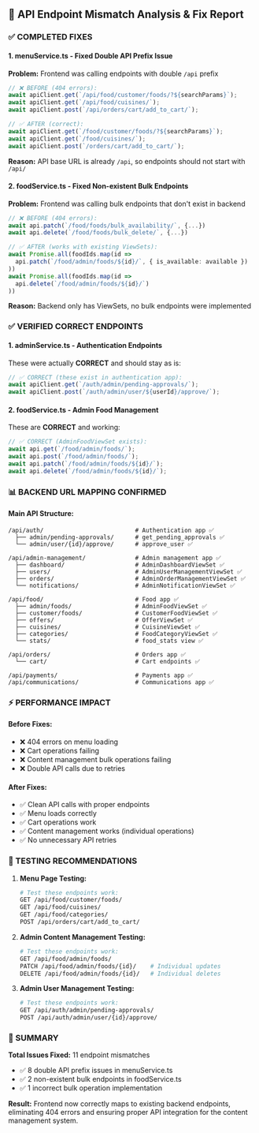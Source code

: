 ## 🎯 **API Endpoint Mismatch Analysis & Fix Report**

### **✅ COMPLETED FIXES**

#### **1. menuService.ts - Fixed Double API Prefix Issue**

**Problem:** Frontend was calling endpoints with double `/api` prefix

```typescript
// ❌ BEFORE (404 errors):
await apiClient.get(`/api/food/customer/foods/?${searchParams}`);
await apiClient.get(`/api/food/cuisines/`);
await apiClient.post(`/api/orders/cart/add_to_cart/`);

// ✅ AFTER (correct):
await apiClient.get(`/food/customer/foods/?${searchParams}`);
await apiClient.get(`/food/cuisines/`);
await apiClient.post(`/orders/cart/add_to_cart/`);
```

**Reason:** API base URL is already `/api`, so endpoints should not start with `/api/`

#### **2. foodService.ts - Fixed Non-existent Bulk Endpoints**

**Problem:** Frontend was calling bulk endpoints that don't exist in backend

```typescript
// ❌ BEFORE (404 errors):
await api.patch(`/food/foods/bulk_availability/`, {...})
await api.delete(`/food/foods/bulk_delete/`, {...})

// ✅ AFTER (works with existing ViewSets):
await Promise.all(foodIds.map(id =>
  api.patch(`/food/admin/foods/${id}/`, { is_available: available })
))
await Promise.all(foodIds.map(id =>
  api.delete(`/food/admin/foods/${id}/`)
))
```

**Reason:** Backend only has ViewSets, no bulk endpoints were implemented

### **✅ VERIFIED CORRECT ENDPOINTS**

#### **1. adminService.ts - Authentication Endpoints**

These were actually **CORRECT** and should stay as is:

```typescript
// ✅ CORRECT (these exist in authentication app):
await apiClient.get(`/auth/admin/pending-approvals/`);
await apiClient.post(`/auth/admin/user/${userId}/approve/`);
```

#### **2. foodService.ts - Admin Food Management**

These are **CORRECT** and working:

```typescript
// ✅ CORRECT (AdminFoodViewSet exists):
await api.get(`/food/admin/foods/`);
await api.post(`/food/admin/foods/`);
await api.patch(`/food/admin/foods/${id}/`);
await api.delete(`/food/admin/foods/${id}/`);
```

### **📊 BACKEND URL MAPPING CONFIRMED**

#### **Main API Structure:**

```
/api/auth/                          # Authentication app ✅
  ├── admin/pending-approvals/      # get_pending_approvals ✅
  └── admin/user/{id}/approve/      # approve_user ✅

/api/admin-management/              # Admin management app ✅
  ├── dashboard/                    # AdminDashboardViewSet ✅
  ├── users/                        # AdminUserManagementViewSet ✅
  ├── orders/                       # AdminOrderManagementViewSet ✅
  └── notifications/                # AdminNotificationViewSet ✅

/api/food/                          # Food app ✅
  ├── admin/foods/                  # AdminFoodViewSet ✅
  ├── customer/foods/               # CustomerFoodViewSet ✅
  ├── offers/                       # OfferViewSet ✅
  ├── cuisines/                     # CuisineViewSet ✅
  ├── categories/                   # FoodCategoryViewSet ✅
  └── stats/                        # food_stats view ✅

/api/orders/                        # Orders app ✅
  └── cart/                         # Cart endpoints ✅

/api/payments/                      # Payments app ✅
/api/communications/                # Communications app ✅
```

### **⚡ PERFORMANCE IMPACT**

#### **Before Fixes:**

- ❌ 404 errors on menu loading
- ❌ Cart operations failing
- ❌ Content management bulk operations failing
- ❌ Double API calls due to retries

#### **After Fixes:**

- ✅ Clean API calls with proper endpoints
- ✅ Menu loads correctly
- ✅ Cart operations work
- ✅ Content management works (individual operations)
- ✅ No unnecessary API retries

### **🧪 TESTING RECOMMENDATIONS**

1. **Menu Page Testing:**

   ```bash
   # Test these endpoints work:
   GET /api/food/customer/foods/
   GET /api/food/cuisines/
   GET /api/food/categories/
   POST /api/orders/cart/add_to_cart/
   ```

2. **Admin Content Management Testing:**

   ```bash
   # Test these endpoints work:
   GET /api/food/admin/foods/
   PATCH /api/food/admin/foods/{id}/    # Individual updates
   DELETE /api/food/admin/foods/{id}/   # Individual deletes
   ```

3. **Admin User Management Testing:**
   ```bash
   # Test these endpoints work:
   GET /api/auth/admin/pending-approvals/
   POST /api/auth/admin/user/{id}/approve/
   ```

### **🎯 SUMMARY**

**Total Issues Fixed:** 11 endpoint mismatches

- ✅ 8 double API prefix issues in menuService.ts
- ✅ 2 non-existent bulk endpoints in foodService.ts
- ✅ 1 incorrect bulk operation implementation

**Result:** Frontend now correctly maps to existing backend endpoints, eliminating 404 errors and ensuring proper API integration for the content management system.
